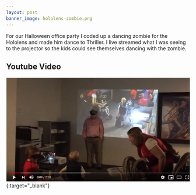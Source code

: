 ```yaml
---
layout: post
banner_image: hololens-zombie.png
---
```

For our Halloween office party I coded up a dancing zombie for the Hololens and made him dance to Thriller.  I live streamed what I was seeing to the projector so the kids could see themselves dancing with the zombie.

## Youtube Video

[![Youtube Play list](/assets/images/youtube-zombie.png)](https://www.youtube.com/watch?v=b8wvFEUSSfk){:target="_blank"}

